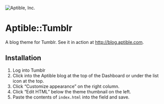 ![Aptible, Inc.](https://s3.amazonaws.com/aptible-media-assets-manual/web-horizontal-350.png)

# Aptible::Tumblr

A blog theme for Tumblr. See it in action at http://blog.aptible.com.

## Installation
1. Log into Tumblr
2. Click into the Aptible blog at the top of the Dashboard or under the list icon at the top.
3. Click “Customize appearance” on the right column.
4. Click “Edit HTML” below the theme thumbnail on the left.
5. Paste the contents of `index.html` into the field and save.
